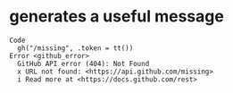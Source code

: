 # generates a useful message

    Code
      gh("/missing", .token = tt())
    Error <github_error>
      GitHub API error (404): Not Found
      x URL not found: <https://api.github.com/missing>
      i Read more at <https://docs.github.com/rest>

